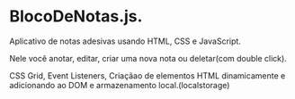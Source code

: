 # BlocoDeNotas.js.

Aplicativo de notas adesivas usando HTML, CSS e JavaScript.

Nele você anotar, editar, criar uma nova nota ou deletar(com double click).


CSS Grid, Event Listeners, Criaçãao de elementos HTML dinamicamente e adicionando ao DOM e armazenamento local.(localstorage)

